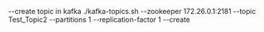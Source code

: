 
--create topic in kafka
./kafka-topics.sh --zookeeper 172.26.0.1:2181 --topic Test_Topic2 --partitions 1 --replication-factor 1 --create